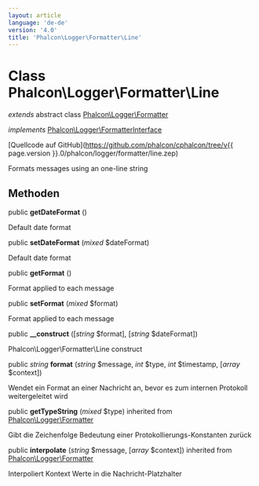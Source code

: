 ```yaml
---
layout: article
language: 'de-de'
version: '4.0'
title: 'Phalcon\Logger\Formatter\Line'
---
```

# Class **Phalcon\Logger\Formatter\Line**

*extends* abstract class [Phalcon\Logger\Formatter](Phalcon_Logger_Formatter)

*implements* [Phalcon\Logger\FormatterInterface](Phalcon_Logger_FormatterInterface)

[Quellcode auf GitHub](https://github.com/phalcon/cphalcon/tree/v{{ page.version }}.0/phalcon/logger/formatter/line.zep)

Formats messages using an one-line string

## Methoden

public **getDateFormat** ()

Default date format

public **setDateFormat** (*mixed* $dateFormat)

Default date format

public **getFormat** ()

Format applied to each message

public **setFormat** (*mixed* $format)

Format applied to each message

public **__construct** ([*string* $format], [*string* $dateFormat])

Phalcon\Logger\Formatter\Line construct

public *string* **format** (*string* $message, *int* $type, *int* $timestamp, [*array* $context])

Wendet ein Format an einer Nachricht an, bevor es zum internen Protokoll weitergeleitet wird

public **getTypeString** (*mixed* $type) inherited from [Phalcon\Logger\Formatter](Phalcon_Logger_Formatter)

Gibt die Zeichenfolge Bedeutung einer Protokollierungs-Konstanten zurück

public **interpolate** (*string* $message, [*array* $context]) inherited from [Phalcon\Logger\Formatter](Phalcon_Logger_Formatter)

Interpoliert Kontext Werte in die Nachricht-Platzhalter